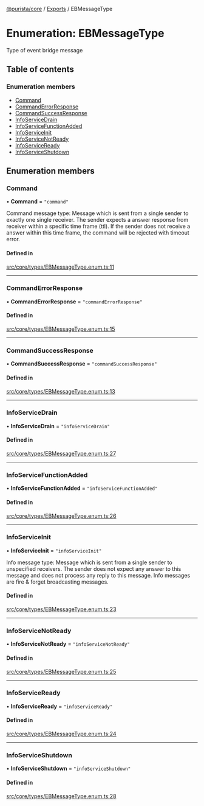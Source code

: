 [@purista/core](../README.md) / [Exports](../modules.md) / EBMessageType

# Enumeration: EBMessageType

Type of event bridge message

## Table of contents

### Enumeration members

- [Command](EBMessageType.md#command)
- [CommandErrorResponse](EBMessageType.md#commanderrorresponse)
- [CommandSuccessResponse](EBMessageType.md#commandsuccessresponse)
- [InfoServiceDrain](EBMessageType.md#infoservicedrain)
- [InfoServiceFunctionAdded](EBMessageType.md#infoservicefunctionadded)
- [InfoServiceInit](EBMessageType.md#infoserviceinit)
- [InfoServiceNotReady](EBMessageType.md#infoservicenotready)
- [InfoServiceReady](EBMessageType.md#infoserviceready)
- [InfoServiceShutdown](EBMessageType.md#infoserviceshutdown)

## Enumeration members

### Command

• **Command** = `"command"`

Command message type:
Message which is sent from a single sender to exactly one single receiver.
The sender expects a answer response from receiver within a specific time frame (ttl).
If the sender does not receive a answer within this time frame, the command will be rejected with timeout error.

#### Defined in

[src/core/types/EBMessageType.enum.ts:11](https://github.com/sebastianwessel/purista/blob/9753133/src/core/types/EBMessageType.enum.ts#L11)

___

### CommandErrorResponse

• **CommandErrorResponse** = `"commandErrorResponse"`

#### Defined in

[src/core/types/EBMessageType.enum.ts:15](https://github.com/sebastianwessel/purista/blob/9753133/src/core/types/EBMessageType.enum.ts#L15)

___

### CommandSuccessResponse

• **CommandSuccessResponse** = `"commandSuccessResponse"`

#### Defined in

[src/core/types/EBMessageType.enum.ts:13](https://github.com/sebastianwessel/purista/blob/9753133/src/core/types/EBMessageType.enum.ts#L13)

___

### InfoServiceDrain

• **InfoServiceDrain** = `"infoServiceDrain"`

#### Defined in

[src/core/types/EBMessageType.enum.ts:27](https://github.com/sebastianwessel/purista/blob/9753133/src/core/types/EBMessageType.enum.ts#L27)

___

### InfoServiceFunctionAdded

• **InfoServiceFunctionAdded** = `"infoServiceFunctionAdded"`

#### Defined in

[src/core/types/EBMessageType.enum.ts:26](https://github.com/sebastianwessel/purista/blob/9753133/src/core/types/EBMessageType.enum.ts#L26)

___

### InfoServiceInit

• **InfoServiceInit** = `"infoServiceInit"`

Info message type:
Message which is sent from a single sender to unspecified receivers.
The sender does not expect any answer to this message and does not process any reply to this message.
Info messages are fire & forget broadcasting messages.

#### Defined in

[src/core/types/EBMessageType.enum.ts:23](https://github.com/sebastianwessel/purista/blob/9753133/src/core/types/EBMessageType.enum.ts#L23)

___

### InfoServiceNotReady

• **InfoServiceNotReady** = `"infoServiceNotReady"`

#### Defined in

[src/core/types/EBMessageType.enum.ts:25](https://github.com/sebastianwessel/purista/blob/9753133/src/core/types/EBMessageType.enum.ts#L25)

___

### InfoServiceReady

• **InfoServiceReady** = `"infoServiceReady"`

#### Defined in

[src/core/types/EBMessageType.enum.ts:24](https://github.com/sebastianwessel/purista/blob/9753133/src/core/types/EBMessageType.enum.ts#L24)

___

### InfoServiceShutdown

• **InfoServiceShutdown** = `"infoServiceShutdown"`

#### Defined in

[src/core/types/EBMessageType.enum.ts:28](https://github.com/sebastianwessel/purista/blob/9753133/src/core/types/EBMessageType.enum.ts#L28)
